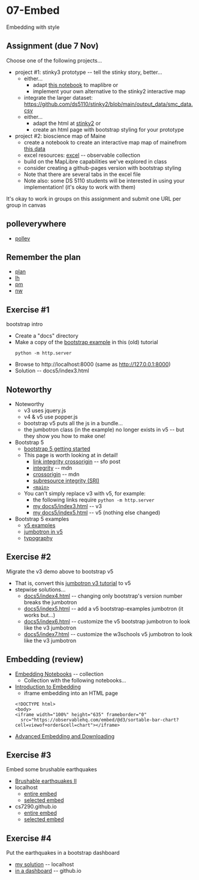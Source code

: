 
# 07-Embed

Embedding with style

## Assignment (due 7 Nov)

Choose one of the following projects...

* project #1: stinky3 prototype -- tell the stinky story, better...
  * either...
    * adapt [this notebook](https://observablehq.com/d/c715e75b5b4c5cfd) to maplibre or
    * implement your own alternative to the stinky2 interactive map
  * integrate the larger dataset: https://github.com/ds5110/stinky2/blob/main/output_data/smc_data.csv
  * either...
    * adapt the html at [stinky2](https://ds5110.github.io/stinky2/) or
    * create an html page with bootstrap styling for your prototype
* project #2: bioscience map of Maine
  * create a notebook to create an interactive map map of mainefrom [this data](./data)
  * excel resources: [excel](https://observablehq.com/collection/@observablehq/excel) -- observable collection
  * build on the MapLibre capabilities we've explored in class
  * consider creating a github-pages version with bootstrap styling
  * Note that there are several tabs in the excel file
  * Note also: some DS 5110 students will be interested in using your implementation! (it's okay to work with them)

It's okay to work in groups on this assignment and submit one URL per group in canvas

## polleverywhere

* [pollev](http://pollev.com/pbogden)

## Remember the plan

* [plan](plan.md)
* [lh](https://observablehq.com/d/40eebddc9b8eba2d@244)
* [pm](https://observablehq.com/d/271570a96e6dcedf@940)
* [nw](https://observablehq.com/d/ecc6cb841de8b550@632)

## Exercise #1

bootstrap intro

* Create a "docs" directory
* Make a copy of the [bootstrap example](https://www.w3schools.com/bootstrap/) in this (old) tutorial
  ```
  python -m http.server
  ```
* Browse to http://localhost:8000 (same as http://127.0.0.1:8000)
* Solution -- docs5/index3.html

## Noteworthy

* Noteworthy
  * v3 uses jquery.js
  * v4 & v5 use popper.js
  * bootstrap v5 puts all the js in a bundle...
  * the jumbotron class (in the example) no longer exists in v5 -- but they show you how to make one!
* Bootstrap 5
  * [bootstrap 5 getting started](https://getbootstrap.com/docs/5.2/getting-started/introduction/)
  * This page is worth looking at in detail!
    * [link integrity crossorigin](https://stackoverflow.com/questions/32039568/what-are-the-integrity-and-crossorigin-attributes) -- sfo post
    * [integrity](https://developer.mozilla.org/en-US/docs/Web/Security/Subresource_Integrity) -- mdn
    * [crossorigin](https://developer.mozilla.org/en-US/docs/Web/HTML/Attributes/crossorigin) -- mdn
    * [subresource integrity (SRI)](https://developer.mozilla.org/en-US/docs/Web/Security/Subresource_Integrity)
    * [`<main>`](https://developer.mozilla.org/en-US/docs/Web/HTML/Element/main)
  * You can't simply replace v3 with v5, for example:
    * the following links require `python -m http.server`
    * [my docs5/index3.html](http://localhost:8000/index3.html) -- v3
    * [my docs5/index5.html](http://localhost:8000/index5.html) -- v5 (nothing else changed)
* Bootstrap 5 examples
  * [v5 examples](https://getbootstrap.com/docs/5.2/examples/)
  * [jumbotron in v5](https://getbootstrap.com/docs/5.2/examples/jumbotron/)
  * [typography](https://getbootstrap.com/docs/5.2/content/typography/)

## Exercise #2

Migrate the v3 demo above to bootstrap v5

* That is, convert this [jumbotron v3 tutorial](https://www.w3schools.com/bootstrap/) to v5
* stepwise solutions...
  * [docs5/index4.html](./docs5/index4.html) -- changing only bootstrap's version number breaks the jumbotron
  * [docs5/index5.html](./docs5/index5.html) -- add a v5 bootstrap-examples jumbotron (it works but...)
  * [docs5/index6.html](./docs5/index6.html) -- customize the v5 bootstrap jumbotron to look like the v3 jumbotron
  * [docs5/index7.html](./docs5/index7.html) -- customize the w3schools v5 jumbotron to look like the v3 jumbotron

## Embedding (review)

* [Embedding Notebooks](https://observablehq.com/collection/@observablehq/embedding-notebooks) -- collection
  * Collection with the following notebooks...
* [Introduction to Embedding](https://observablehq.com/@observablehq/embeds)
  * iframe embedding into an HTML page
  ```
  <!DOCTYPE html>
  <body>
  <iframe width="100%" height="635" frameborder="0"
    src="https://observablehq.com/embed/@d3/sortable-bar-chart?cell=viewof+order&cell=chart"></iframe>
  ```
* [Advanced Embedding and Downloading](https://observablehq.com/@observablehq/advanced-embeds)

## Exercise #3

Embed some brushable earthquakes

* [Brushable earthquakes II](https://observablehq.com/@pbogden/brushable-earthquakes-ii)
* localhost
  * [entire embed](http://localhost:8000/docs/index0.html)
  * [selected embed](http://localhost:8000/docs/index1.html)
* cs7290.github.io
  * [entire embed](http://cs7290.github.io/fall-2022/index0.html)
  * [selected embed](http://cs7290.github.io/fall-2022/index1.html)

## Exercise #4

Put the earthquakes in a bootstrap dashboard

* [my solution](http://localhost:8000/docs/index2.html) -- localhost
* [in a dashboard](http://cs7290.github.io/fall-2022/index2.html) -- github.io
